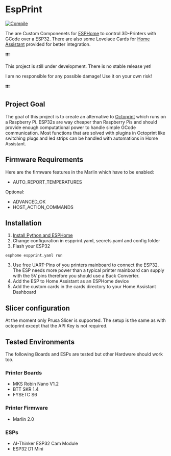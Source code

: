 # EspPrint

[![Compile](https://github.com/Adi146/EspPrint/actions/workflows/compile.yml/badge.svg)](https://github.com/Adi146/EspPrint/actions)

The are Custom Componenets for [ESPHome](https://esphome.io/) to control 3D-Printers with GCode over a ESP32.
There are also some Lovelace Cards for [Home Assistant](https://www.home-assistant.io/) provided for better integration.

:exclamation::exclamation::exclamation:

This project is still under development. There is no stable release yet!

I am no responsible for any possible damage! Use it on your own risk!

:exclamation::exclamation::exclamation:

## Project Goal
The goal of this project is to create an alternative to [Octoprint](https://octoprint.org/) which runs on a Raspberry Pi.
ESP32s are way cheaper than Raspberry Pis and should provide enough computational power to handle simple GCode communication.
Most functions that are solved with plugins in Octoprint like switching plugs and led strips can be handled with automations in Home Assistant.

## Firmware Requirements
Here are the firmware features in the Marlin which have to be enabled:
* AUTO_REPORT_TEMPERATURES

Optional:
* ADVANCED_OK
* HOST_ACTION_COMMANDS

## Installation
1. [Install Python and ESPHome](https://esphome.io/guides/getting_started_command_line.html)
2. Change configuration in espprint.yaml, secrets.yaml and config folder
3. Flash your ESP32
```
esphome espprint.yaml run
```
3. Use free UART-Pins of you printers mainboard to connect the ESP32. 
   The ESP needs more power than a typical printer mainboard can supply with the 5V pins therefore you should use a Buck Converter.
4. Add the ESP to Home Assistant as an ESPHome device
5. Add the custom cards in the cards directory to your Home Assistant Dashboard

## Slicer configuration
At the moment only Prusa Slicer is supported. The setup is the same as with octoprint except that the API Key is not required.

## Tested Environments
The following Boards and ESPs are tested but other Hardware should work too.
### Printer Boards
* MKS Robin Nano V1.2
* BTT SKR 1.4
* FYSETC S6
### Printer Firmware
* Marlin 2.0
### ESPs
* AI-Thinker ESP32 Cam Module
* ESP32 D1 Mini
